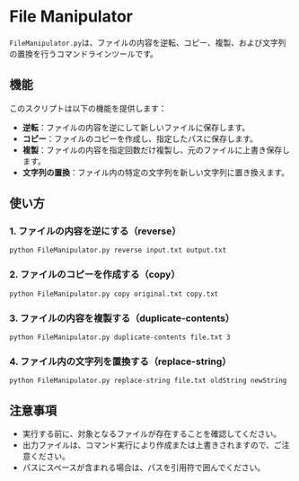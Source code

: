 
# File Manipulator

`FileManipulator.py`は、ファイルの内容を逆転、コピー、複製、および文字列の置換を行うコマンドラインツールです。

## 機能

このスクリプトは以下の機能を提供します：

- **逆転**：ファイルの内容を逆にして新しいファイルに保存します。
- **コピー**：ファイルのコピーを作成し、指定したパスに保存します。
- **複製**：ファイルの内容を指定回数だけ複製し、元のファイルに上書き保存します。
- **文字列の置換**：ファイル内の特定の文字列を新しい文字列に置き換えます。

## 使い方

### 1. ファイルの内容を逆にする（reverse）

```
python FileManipulator.py reverse input.txt output.txt
```

### 2. ファイルのコピーを作成する（copy）

```
python FileManipulator.py copy original.txt copy.txt
```

### 3. ファイルの内容を複製する（duplicate-contents）

```
python FileManipulator.py duplicate-contents file.txt 3
```

### 4. ファイル内の文字列を置換する（replace-string）

```
python FileManipulator.py replace-string file.txt oldString newString
```

## 注意事項

- 実行する前に、対象となるファイルが存在することを確認してください。
- 出力ファイルは、コマンド実行により作成または上書きされますので、ご注意ください。
- パスにスペースが含まれる場合は、パスを引用符で囲んでください。